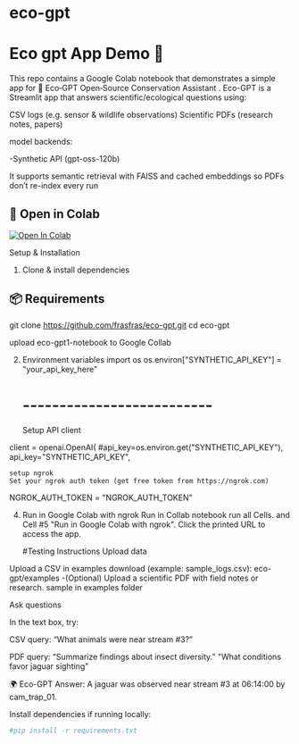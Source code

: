 # eco-gpt

# Eco gpt App Demo 🚀

This repo contains a Google Colab notebook that demonstrates a simple app for 🌿 Eco‑GPT Open‑Source Conservation Assistant .
Eco-GPT is a Streamlit app that answers scientific/ecological questions using:

CSV logs (e.g. sensor & wildlife observations)
Scientific PDFs (research notes, papers)

model backends:

   -Synthetic API (gpt-oss-120b)


It supports semantic retrieval with FAISS and cached embeddings so PDFs don’t re-index every run


## 🔗 Open in Colab
[![Open In Colab](https://colab.research.google.com/assets/colab-badge.svg)](
https://colab.research.google.com/github/frasfras/eco-gpt/blob/main/eco_gpt1_notebook.ipynb
)

Setup & Installation
1. Clone & install dependencies
## 📦 Requirements
   git clone https://github.com/frasfras/eco-gpt.git
   cd eco-gpt
   
   upload eco-gpt1-notebook to Google Collab
   
2. Environment variables
   import os
   os.environ["SYNTHETIC_API_KEY"] = "your_api_key_here"
   # --------------------------
   Setup API client
 
  client = openai.OpenAI(
   #api_key=os.environ.get("SYNTHETIC_API_KEY"),
     api_key="SYNTHETIC_API_KEY",

    setup ngrok
    Set your ngrok auth token (get free token from https://ngrok.com)

   NGROK_AUTH_TOKEN = "NGROK_AUTH_TOKEN"
   
4. Run in Google Colab with ngrok
   Run in Collab notebook  run all Cells. and Cell #5 "Run in Google Colab with ngrok".
   Click the printed URL to access the app.

   #Testing Instructions
Upload data

Upload a CSV in examples download (example: sample_logs.csv): 
  eco-gpt/examples
-(Optional) Upload a scientific PDF with field notes or research. sample in examples folder

 Ask questions

In the text box, try:

CSV query:
“What animals were near stream #3?”

PDF query:
“Summarize findings about insect diversity.”
"What conditions favor jaguar sighting"

🌍 Eco-GPT Answer:
A jaguar was observed near stream #3 at 06:14:00 by cam_trap_01.

Install dependencies if running locally:
```bash
#pip install -r requirements.txt

